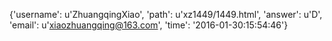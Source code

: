 {'username': u'ZhuangqingXiao', 'path': u'xz1449/1449.html', 'answer': u'D', 'email': u'xiaozhuangqing@163.com', 'time': '2016-01-30:15:54:46'}